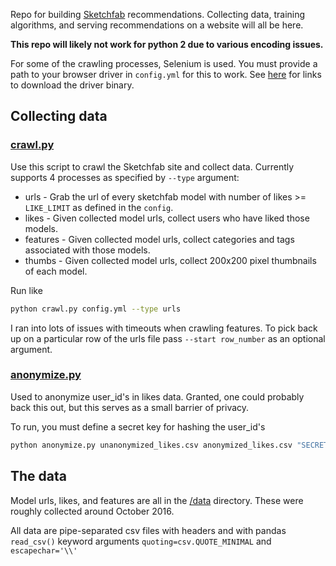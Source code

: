 Repo for building [Sketchfab](https://sketchfab.com) recommendations.
Collecting data, training algorithms, and serving recommendations on a website will all be here.

**This repo will likely not work for python 2 due to various encoding issues.**

For some of the crawling processes, Selenium is used. You must provide a path to your browser driver in ```config.yml``` for this to work. See [here](https://sites.google.com/a/chromium.org/chromedriver/downloads) for links to download the driver binary.

## Collecting data

### [crawl.py](https://github.com/EthanRosenthal/rec-a-sketch/blob/master/crawl.py)

Use this script to crawl the Sketchfab site and collect data. Currently supports 4 processes as specified by ```--type``` argument:

* urls - Grab the url of every sketchfab model with number of likes >= ```LIKE_LIMIT``` as defined in the ```config```.
* likes - Given collected model urls, collect users who have liked those models.
* features - Given collected model urls, collect categories and tags associated with those models.
* thumbs - Given collected model urls, collect 200x200 pixel thumbnails of each model.

Run like
```bash
python crawl.py config.yml --type urls
```

I ran into lots of issues with timeouts when crawling features. To pick back up on a particular row of the urls file pass ```--start row_number``` as an optional argument.

### [anonymize.py](https://github.com/EthanRosenthal/rec-a-sketch/blob/master/anonymize.py)

Used to anonymize user_id's in likes data. Granted, one could probably back this out, but this serves as a small barrier of privacy.

To run, you must define a secret key for hashing the user_id's

```bash
python anonymize.py unanonymized_likes.csv anonymized_likes.csv "SECRET KEY"
```

## The data

Model urls, likes, and features are all in the [/data](https://github.com/EthanRosenthal/rec-a-sketch/tree/master/data) directory. These were roughly collected around October 2016.

All data are pipe-separated csv files with headers and with pandas ```read_csv()``` keyword arguments ```quoting=csv.QUOTE_MINIMAL``` and ```escapechar='\\'```
